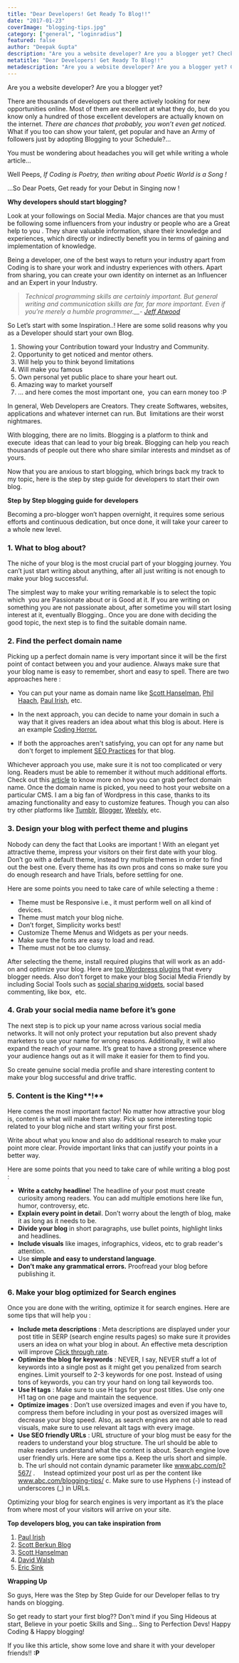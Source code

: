 ```yaml
---
title: "Dear Developers! Get Ready To Blog!!"
date: "2017-01-23"
coverImage: "blogging-tips.jpg"
category: ["general", "loginradius"]
featured: false 
author: "Deepak Gupta"
description: "Are you a website developer? Are you a blogger yet? Check out this step by step guide for developers to rock at blogging!"
metatitle: "Dear Developers! Get Ready To Blog!!"
metadescription: "Are you a website developer? Are you a blogger yet? Check out this step by step guide for developers to rock at blogging!"
---
```



Are you a website developer? Are you a blogger yet?

There are thousands of developers out there actively looking for new opportunities online. Most of them are excellent at what they do, but do you know only a hundred of those excellent developers are actually known on the internet. _There are chances that probably, you won’t even get noticed._ What if you too can show your talent, get popular and have an Army of followers just by adopting Blogging to your Schedule?...

You must be wondering about headaches you will get while writing a whole article…

Well Peeps, _If Coding is Poetry, then writing about Poetic World is a Song !_

...So Dear Poets, Get ready for your Debut in Singing now !

**Why developers should start blogging?**

Look at your followings on Social Media. Major chances are that you must be following some influencers from your industry or people who are a Great help to you . They share valuable information, share their knowledge and experiences, which directly or indirectly benefit you in terms of gaining and implementation of knowledge.

Being a developer, one of the best ways to return your industry apart from Coding is to share your work and industry experiences with others. Apart from sharing, you can create your own identity on internet as an Influencer and an Expert in your Industry. 

> _Technical programming skills are certainly important. But general writing and communication skills are far, far more important. Even if you’re merely a humble programmer.__\-_ [_Jeff Atwood_](http://www.codinghorror.com/blog/archives/000616.html)

So Let’s start with some Inspiration..! Here are some solid reasons why you as a Developer should start your own Blog.

1. Showing your Contribution toward your Industry and Community.
2. Opportunity to get noticed and mentor others.
3. Will help you to think beyond limitations
4. Will make you famous
5. Own personal yet public place to share your heart out.
6. Amazing way to market yourself
7. … and here comes the most important one,  you can earn money too :P

In general, Web Developers are Creators. They create Softwares, websites, applications and whatever internet can run. But  limitations are their worst nightmares.

With blogging, there are no limits. Blogging is a platform to think and execute  ideas that can lead to your big break. Blogging can help you reach thousands of people out there who share similar interests and mindset as of yours.

Now that you are anxious to start blogging, which brings back my track to my topic, here is the step by step guide for developers to start their own blog.

**Step by Step blogging guide for developers**

Becoming a pro-blogger won’t happen overnight, it requires some serious efforts and continuous dedication, but once done, it will take your career to a whole new level.

### **1\. W****hat to blog about****?**

The niche of your blog is the most crucial part of your blogging journey. You can’t just start writing about anything, after all just writing is not enough to make your blog successful.

The simplest way to make your writing remarkable is to select the topic which  you are Passionate about or is Good at it. If you are writing on something you are not passionate about, after sometime you will start losing interest at it, eventually Blogging.. Once you are done with deciding the good topic, the next step is to find the suitable domain name.

### **2\. Find the perfect domain name**

Picking up a perfect domain name is very important since it will be the first point of contact between you and your audience. Always make sure that your blog name is easy to remember, short and easy to spell. There are two approaches here :

- You can put your name as domain name like [Scott Hanselman](http://www.hanselman.com/blog/), [Phil Haach](http://haacked.com/), [Paul Irish](http://www.paulirish.com/), etc.

- In the next approach, you can decide to name your domain in such a way that it gives readers an idea about what this blog is about. Here is an example [Coding Horror.](http://blog.codinghorror.com/)
- If both the approaches aren't satisfying, you can opt for any name but don't forget to implement [SEO Practices](http://backlinko.com/seo-techniques) for that blog.

Whichever approach you use, make sure it is not too complicated or very long. Readers must be able to remember it without much additional efforts. Check out this [article](http://www.successfulblogging.com/how-to-come-up-with-a-blog-name/) to know more on how you can grab perfect domain name. Once the domain name is picked, you need to host your website on a particular CMS. I am a big fan of Wordpress in this case, thanks to its amazing functionality and easy to customize features. Though you can also try other platforms like [Tumblr](http://tumblr.com), [Blogger](https://www.blogger.com/), [Weebly](http://www.weebly.com/), etc.

### **3\. Design your blog with perfect theme and plugins**

Nobody can deny the fact that Looks are important ! With an elegant yet attractive theme, impress your visitors on their first date with your blog. Don’t go with a default theme, instead try multiple themes in order to find out the best one. Every theme has its own pros and cons so make sure you do enough research and have Trials, before settling for one.

Here are some points you need to take care of while selecting a theme :

- Theme must be Responsive i.e., it must perform well on all kind of devices.
- Theme must match your blog niche.
- Don’t forget, Simplicity works best!
- Customize Theme Menus and Widgets as per your needs.
- Make sure the fonts are easy to load and read.
- Theme must not be too clumsy.

After selecting the theme, install required plugins that will work as an add-on and optimize your blog. Here are [top Wordpress plugins](https://blog.bufferapp.com/best-wordpress-plugins) that every blogger needs. Also don’t forget to make your blog Social Media Friendly by including Social Tools such as [social sharing widgets](http://www.social9.com/), social based commenting, like box,  etc.

### **4\. Grab your social media name before it’s gone** 

The next step is to pick up your name across various social media networks. It will not only protect your reputation but also prevent shady marketers to use your name for wrong reasons. Additionally, it will also expand the reach of your name. It’s great to have a strong presence where your audience hangs out as it will make it easier for them to find you.

So create genuine social media profile and share interesting content to make your blog successful and drive traffic.

### **5\. Content is the King****!**

Here comes the most important factor! No matter how attractive your blog is, content is what will make them stay. Pick up some interesting topic related to your blog niche and start writing your first post.

Write about what you know and also do additional research to make your point more clear. Provide important links that can justify your points in a better way.

Here are some points that you need to take care of while writing a blog post :

- **Write a catchy headline**! The headline of your post must create curiosity among readers. You can add multiple emotions here like fun, humor, controversy, etc.
- **Explain every point in detai**l. Don’t worry about the length of blog, make it as long as it needs to be.
- **Divide your blog** in short paragraphs, use bullet points, highlight links and headlines.
- **Include visuals** like images, infographics, videos, etc to grab reader's attention.
- Use **simple and easy to understand language**.
- **Don’t make any grammatical errors.** Proofread your blog before publishing it.

### **6\. Make your blog optimized for Search engines**

Once you are done with the writing, optimize it for search engines. Here are some tips that will help you :

- **Include meta descriptions** : Meta descriptions are displayed under your post title in SERP (search engine results pages) so make sure it provides users an idea on what your blog in about. An effective meta description will improve [Click through rate](https://en.wikipedia.org/wiki/Click-through_rate).
- **Optimize the blog for keywords** : NEVER, I say, NEVER stuff a lot of keywords into a single post as it might get you penalized from search engines. Limit yourself to 2-3 keywords for one post. Instead of using tons of keywords, you can try your hand on long tail keywords too.
- **Use H tags** : Make sure to use H tags for your post titles. Use only one H1 tag on one page and maintain the sequence.
- **Optimize images** : Don’t use oversized images and even if you have to, compress them before including in your post as oversized images will decrease your blog speed. Also, as search engines are not able to read visuals, make sure to use relevant alt tags with every image.
- **Use SEO friendly URLs** : URL structure of your blog must be easy for the readers to understand your blog structure. The url should be able to make readers understand what the content is about. Search engine love user friendly urls. Here are some tips a. Keep the urls short and simple. b. The url should not contain dynamic parameter like www.abc.com/p?567/ .     Instead optimized your post url as per the content like   www.abc.com/blogging-tips/ c. Make sure to use Hyphens (-) instead of underscores (\_) in URLs.

Optimizing your blog for search engines is very important as it’s the place from where most of your visitors will arrive on your site.

**Top developers blog, you can take inspiration from**

1. [Paul Irish](http://www.paulirish.com/)
2. [Scott Berkun Blog](http://scottberkun.com/blog/)
3. [Scott Hanselman](http://www.hanselman.com/blog/)
4. [David Walsh](http://davidwalsh.name/)
5. [Eric Sink](http://ericsink.com/)

**Wrapping Up**

So guys, Here was the Step by Step Guide for our Developer fellas to try hands on blogging.

So get ready to start your first blog?? Don't mind if you Sing Hideous at start, Believe in your poetic Skills and Sing… Sing to Perfection Devs! Happy Coding & Happy blogging!

If you like this article, show some love and share it with your developer friends!! **:P**
